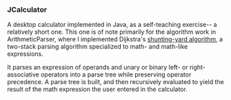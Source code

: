 ### JCalculator

A desktop calculator implemented in Java, as a self-teaching exercise--
a relatively short one. This one is of note primarily for the algorithm
work in ArithmeticParser, where I implemented Dijkstra's [shunting-yard
algorithm](https://en.wikipedia.org/wiki/Shunting_yard_algorithm), a two-stack
parsing algorithm specialized to math- and math-like expressions.

It parses an expression of operands and unary or binary left- or
right-associative operators into a parse tree while preserving operator
precedence. A parse tree is built, and then recursively evaluated to yield the
result of the math expression the user entered in the calculator.
